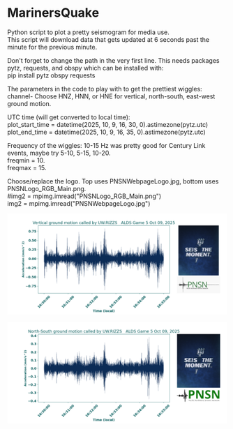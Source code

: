 # MarinersQuake
Python script to plot a pretty seismogram for media use.  
This script will download data that gets updated at 6 seconds past the minute for the previous minute.

Don't forget to change the path in the very first line.  This needs packages pytz, requests, and obspy which can be installed with:\
pip install pytz obspy requests


The parameters in the code to play with to get the prettiest wiggles:\
channel- Choose HNZ, HNN, or HNE for vertical, north-south, east-west ground motion.

UTC time (will get converted to local time):\
plot_start_time = datetime(2025, 10, 9, 16, 30, 0).astimezone(pytz.utc)\
plot_end_time = datetime(2025, 10, 9, 16, 35, 0).astimezone(pytz.utc)

Frequency of the wiggles:  10-15 Hz was pretty good for Century Link events, maybe try 5-10, 5-15, 10-20.\
freqmin = 10.\
freqmax = 15.

Choose/replace the logo.  Top uses PNSNWebpageLogo.jpg, bottom uses PNSNLogo_RGB_Main.png.\
#img2 = mpimg.imread("PNSNLogo_RGB_Main.png")\
img2 = mpimg.imread("PNSNWebpageLogo.jpg")


![Using PNSNWebpageLogo.jpg](https://github.com/pnsn/MarinersQuake/blob/main/seismogram_UW.RIZZS.HNZ_Acceleration.png)


![Using PNSNLogo_RGB_Main.png](https://github.com/pnsn/MarinersQuake/blob/main/seismogram_UW.RIZZS.HNN_Acceleration.png)



